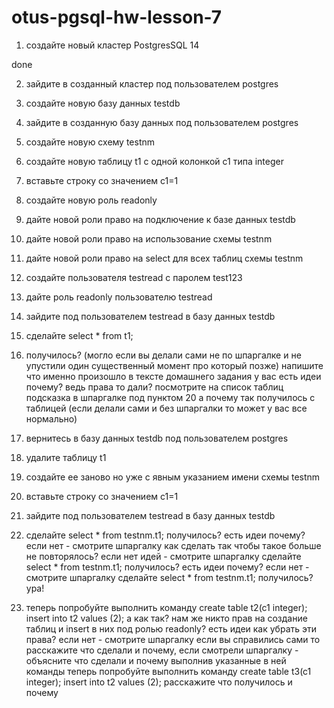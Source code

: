 # otus-pgsql-hw-lesson-7

1.  создайте новый кластер PostgresSQL 14

done

2.  зайдите в созданный кластер под пользователем postgres

3.  создайте новую базу данных testdb

4.  зайдите в созданную базу данных под пользователем postgres

5.  создайте новую схему testnm

6.  создайте новую таблицу t1 с одной колонкой c1 типа integer

7.  вставьте строку со значением c1=1

8.  создайте новую роль readonly

9.  дайте новой роли право на подключение к базе данных testdb

10.  дайте новой роли право на использование схемы testnm

11.  дайте новой роли право на select для всех таблиц схемы testnm

12.  создайте пользователя testread с паролем test123

13.  дайте роль readonly пользователю testread

14.  зайдите под пользователем testread в базу данных testdb

15.  сделайте select * from t1;

16.  получилось? (могло если вы делали сами не по шпаргалке и не упустили один существенный момент про который позже)
напишите что именно произошло в тексте домашнего задания
у вас есть идеи почему? ведь права то дали?
посмотрите на список таблиц
подсказка в шпаргалке под пунктом 20
а почему так получилось с таблицей (если делали сами и без шпаргалки то может у вас все нормально)


17.  вернитесь в базу данных testdb под пользователем postgres

18.  удалите таблицу t1

19.  создайте ее заново но уже с явным указанием имени схемы testnm

20.  вставьте строку со значением c1=1

21.  зайдите под пользователем testread в базу данных testdb

22.  сделайте select * from testnm.t1;
получилось?
есть идеи почему? если нет - смотрите шпаргалку
как сделать так чтобы такое больше не повторялось? если нет идей - смотрите шпаргалку
сделайте select * from testnm.t1;
получилось?
есть идеи почему? если нет - смотрите шпаргалку
сделайте select * from testnm.t1;
получилось?
ура!

23.  теперь попробуйте выполнить команду create table t2(c1 integer); insert into t2 values (2);
а как так? нам же никто прав на создание таблиц и insert в них под ролью readonly?
есть идеи как убрать эти права? если нет - смотрите шпаргалку
если вы справились сами то расскажите что сделали и почему, если смотрели шпаргалку - объясните что сделали и почему выполнив указанные в ней команды
теперь попробуйте выполнить команду create table t3(c1 integer); insert into t2 values (2);
расскажите что получилось и почему

